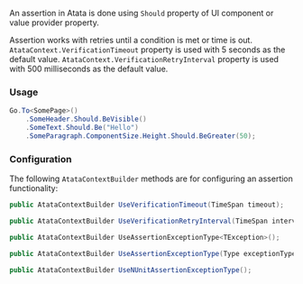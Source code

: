 An assertion in Atata is done using `Should` property of UI component or value provider property.

Assertion works with retries until a condition is met or time is out.
`AtataContext.VerificationTimeout` property is used with 5 seconds as the default value.
`AtataContext.VerificationRetryInterval` property is used with 500 milliseconds as the default value.

### Usage

```cs
Go.To<SomePage>()
    .SomeHeader.Should.BeVisible()
    .SomeText.Should.Be("Hello")
    .SomeParagraph.ComponentSize.Height.Should.BeGreater(50);
```

### Configuration

The following `AtataContextBuilder` methods are for configuring an assertion functionality:

```cs
public AtataContextBuilder UseVerificationTimeout(TimeSpan timeout);

public AtataContextBuilder UseVerificationRetryInterval(TimeSpan interval);

public AtataContextBuilder UseAssertionExceptionType<TException>();

public AtataContextBuilder UseAssertionExceptionType(Type exceptionType);

public AtataContextBuilder UseNUnitAssertionExceptionType();
```